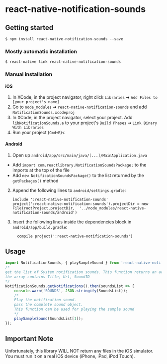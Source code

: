 # react-native-notification-sounds

## Getting started

`$ npm install react-native-notification-sounds --save`

### Mostly automatic installation

`$ react-native link react-native-notification-sounds`

### Manual installation


#### iOS

1. In XCode, in the project navigator, right click `Libraries` ➜ `Add Files to [your project's name]`
2. Go to `node_modules` ➜ `react-native-notification-sounds` and add `NotificationSounds.xcodeproj`
3. In XCode, in the project navigator, select your project. Add `libNotificationSounds.a` to your project's `Build Phases` ➜ `Link Binary With Libraries`
4. Run your project (`Cmd+R`)<

#### Android

1. Open up `android/app/src/main/java/[...]/MainApplication.java`
  - Add `import com.reactlibrary.NotificationSoundsPackage;` to the imports at the top of the file
  - Add `new NotificationSoundsPackage()` to the list returned by the `getPackages()` method
2. Append the following lines to `android/settings.gradle`:
  	```
  	include ':react-native-notification-sounds'
  	project(':react-native-notification-sounds').projectDir = new File(rootProject.projectDir, 	'../node_modules/react-native-notification-sounds/android')
  	```
3. Insert the following lines inside the dependencies block in `android/app/build.gradle`:
  	```
      compile project(':react-native-notification-sounds')
  	```


## Usage
```javascript
import NotificationSounds, { playSampleSound } from 'react-native-notification-sounds';
/* 
get the list of System notification sounds. This function returns an array
the array contains Title, Url, SoundID
*/
NotificationSounds.getNotifications().then(soundsList => {
    console.warn('SOUNDS', JSON.stringify(SoundsList));
    /* 
	Play the notification sound.
	pass the complete sound object.
    This function can be used for playing the sample sound
	*/
	playSampleSound(SoundsList[1]); 
});

```

## Important Note
Unfortunately, this library WILL NOT return any files in the iOS simulator. You must run it on a real iOS device (iPhone, iPad, iPod Touch).

